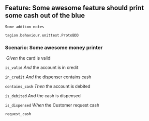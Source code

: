 ## Feature: Some awesome feature should print some cash out of the blue
    Some addtion notes
`tagion.behaviour.unittest.ProtoBDD`

### Scenario: Some awesome money printer

​    *Given* the card is valid

`is_valid`
      *And* the account is in credit

`in_credit`
      *And* the dispenser contains cash

`contains_cash`
    *Then* the account is debited

`is_debited`
      *And* the cash is dispensed

`is_dispensed`
    *When* the Customer request cash

`request_cash`
